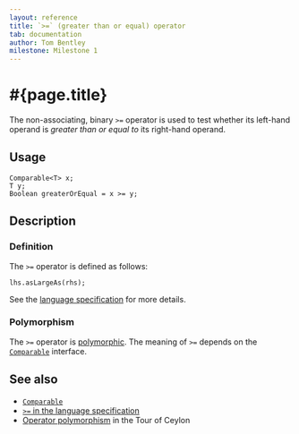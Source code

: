```yaml
---
layout: reference
title: `>=` (greater than or equal) operator
tab: documentation
author: Tom Bentley
milestone: Milestone 1
---
```


# #{page.title}

The non-associating, binary `>=` operator is used to test whether its left-hand 
operand is *greater than or equal to* its right-hand operand.

## Usage 

    Comparable<T> x;
    T y;
    Boolean greaterOrEqual = x >= y;

## Description

### Definition

The `>=` operator is defined as follows:

    lhs.asLargeAs(rhs);

See the [language specification](#{site.urls.spec}#equalityandcomparisonoperators) for more details.

### Polymorphism

The `>=` operator is [polymorphic](/documentation/reference/operator/operator-polymorphism). 
The meaning of `>=` depends on the 
[`Comparable`](../../ceylon.language/Comparable) interface.

## See also

* [`Comparable`](../../ceylon.language/Comparable)
* [`>=` in the language specification](#{site.urls.spec}#equalityandcomparisonoperators)
* [Operator polymorphism](/documentation/tour/language-module/#operator_polymorphism) 
  in the Tour of Ceylon

